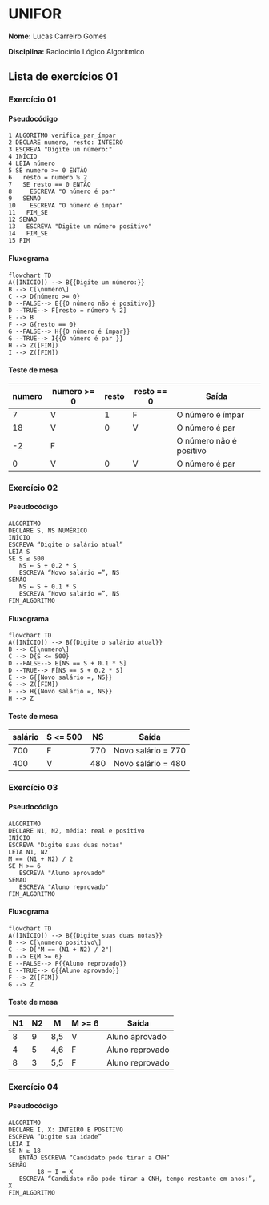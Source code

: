 # UNIFOR
**Nome:** Lucas Carreiro Gomes

**Disciplina:** Raciocínio Lógico Algorítmico

## Lista de exercícios 01

### Exercício 01

#### Pseudocódigo
```
1 ALGORITMO verifica_par_ímpar
2 DECLARE numero, resto: INTEIRO
3 ESCREVA "Digite um número:"
4 INÍCIO
4 LEIA número
5 SE numero >= 0 ENTÃO
6   resto = numero % 2
7   SE resto == 0 ENTÃO
8     ESCREVA "O número é par"
9   SENAO
10    ESCREVA "O número é ímpar"
11   FIM_SE
12 SENAO
13   ESCREVA "Digite um número positivo"
14   FIM_SE
15 FIM
```
#### Fluxograma
```mermaid
flowchart TD
A([INÍCIO]) --> B{{Digite um número:}}
B --> C[\numero\]
C --> D{número >= 0}
D --FALSE--> E{{O número não é positivo}}
D --TRUE--> F[resto = número % 2]
E --> B
F --> G{resto == 0}
G --FALSE--> H{{O número é ímpar}}
G --TRUE--> I{{O número é par }}
H --> Z([FIM])
I --> Z([FIM])
```
#### Teste de mesa
| numero | numero >= 0 | resto | resto == 0 | Saída |
| -- | -- | -- | -- | -- |
| 7 | V | 1 | F | O número é ímpar |
| 18 | V | 0 | V | O número é par |
| -2 | F |  |  | O número não é positivo |
| 0 | V | 0 | V |O número é par |


### Exercício 02

#### Pseudocódigo
```
ALGORITMO
DECLARE S, NS NUMÉRICO
INÍCIO
ESCREVA “Digite o salário atual”
LEIA S
SE S ≤ 500
   NS ← S + 0.2 * S
   ESCREVA “Novo salário =”, NS
SENÃO
   NS ← S + 0.1 * S
   ESCREVA “Novo salário =”, NS
FIM_ALGORITMO
```
#### Fluxograma
```mermaid
flowchart TD
A([INÍCIO]) --> B{{Digite o salário atual}}
B --> C[\numero\]
C --> D{S <= 500}
D --FALSE--> E[NS == S + 0.1 * S]
D --TRUE--> F[NS == S + 0.2 * S]
E --> G{{Novo salário =, NS}}
G --> Z([FIM])
F --> H{{Novo salário =, NS}}
H --> Z
```
#### Teste de mesa
| salário | S <= 500 | NS | Saída |
| -- | -- | -- | -- |
| 700 | F | 770 | Novo salário = 770 |
| 400 | V | 480 | Novo salário = 480 |

### Exercício 03

#### Pseudocódigo
```
ALGORITMO
DECLARE N1, N2, média: real e positivo
INÍCIO
ESCREVA "Digite suas duas notas"
LEIA N1, N2
M == (N1 + N2) / 2
SE M >= 6
   ESCREVA "Aluno aprovado"
SENAO
   ESCREVA "Aluno reprovado"
FIM_ALGORITMO
```
#### Fluxograma
```mermaid
flowchart TD
A([INÍCIO]) --> B{{Digite suas duas notas}}
B --> C[\numero positivo\]
C --> D["M == (N1 + N2) / 2"]
D --> E{M >= 6}
E --FALSE--> F{{Aluno reprovado}}
E --TRUE--> G{{Aluno aprovado}}
F --> Z([FIM])
G --> Z
```
#### Teste de mesa
| N1 | N2 | M | M >= 6 | Saída |
| -- | -- | -- | -- | -- |
| 8 | 9 | 8,5 | V | Aluno aprovado |
| 4 | 5 | 4,6 | F | Aluno reprovado |
| 8 | 3 | 5,5 | F | Aluno reprovado |

### Exercício 04

#### Pseudocódigo
```
ALGORITMO
DECLARE I, X: INTEIRO E POSITIVO
ESCREVA “Digite sua idade”
LEIA I
SE N ≥ 18
   ENTÃO ESCREVA “Candidato pode tirar a CNH”
SENÃO
        18 – I = X
   ESCREVA “Candidato não pode tirar a CNH, tempo restante em anos:”, X
FIM_ALGORITMO
```
